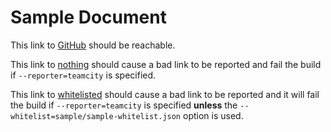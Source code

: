 # Sample Document

This link to [GitHub](https://github.com) should be reachable.

This link to [nothing](https://__nothing_garbage.com) should cause a bad link to be reported and fail the build if `--reporter=teamcity` is specified.

This link to [whitelisted](https://__whitelisted_garbage.com) should cause a bad link to be reported and it will fail the build if `--reporter=teamcity` is specified **unless** the `--whitelist=sample/sample-whitelist.json` option is used.